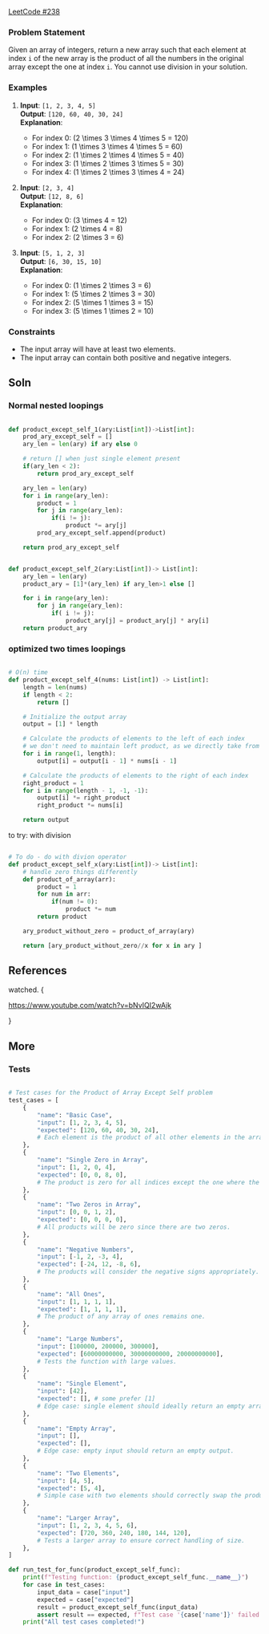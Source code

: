 
[LeetCode #238](https://leetcode.com/problems/product-of-array-except-self/)

### Problem Statement

Given an array of integers, return a new array such that each element at index `i` of the new array is the product of all the numbers in the original array except the one at index `i`. You cannot use division in your solution.

### Examples

1. **Input**: `[1, 2, 3, 4, 5]`  
   **Output**: `[120, 60, 40, 30, 24]`  
   **Explanation**:  
   - For index 0: \(2 \times 3 \times 4 \times 5 = 120\)  
   - For index 1: \(1 \times 3 \times 4 \times 5 = 60\)  
   - For index 2: \(1 \times 2 \times 4 \times 5 = 40\)  
   - For index 3: \(1 \times 2 \times 3 \times 5 = 30\)  
   - For index 4: \(1 \times 2 \times 3 \times 4 = 24\)  

2. **Input**: `[2, 3, 4]`  
   **Output**: `[12, 8, 6]`  
   **Explanation**:  
   - For index 0: \(3 \times 4 = 12\)  
   - For index 1: \(2 \times 4 = 8\)  
   - For index 2: \(2 \times 3 = 6\)  

3. **Input**: `[5, 1, 2, 3]`  
   **Output**: `[6, 30, 15, 10]`  
   **Explanation**:  
   - For index 0: \(1 \times 2 \times 3 = 6\)  
   - For index 1: \(5 \times 2 \times 3 = 30\)  
   - For index 2: \(5 \times 1 \times 3 = 15\)  
   - For index 3: \(5 \times 1 \times 2 = 10\)  

### Constraints
- The input array will have at least two elements.
- The input array can contain both positive and negative integers.



## Soln


### Normal nested loopings

```python

def product_except_self_1(ary:List[int])->List[int]:
    prod_ary_except_self = []
    ary_len = len(ary) if ary else 0

    # return [] when just single element present
    if(ary_len < 2):
        return prod_ary_except_self

    ary_len = len(ary)
    for i in range(ary_len):
        product = 1
        for j in range(ary_len):
            if(i != j):
                product *= ary[j]
        prod_ary_except_self.append(product)

    return prod_ary_except_self

```


```python

def product_except_self_2(ary:List[int])-> List[int]:
    ary_len = len(ary)
    product_ary = [1]*(ary_len) if ary_len>1 else []

    for i in range(ary_len):
        for j in range(ary_len):
            if( i != j):
                product_ary[j] = product_ary[j] * ary[i]
    return product_ary


```



### optimized two times loopings


```python

# O(n) time
def product_except_self_4(nums: List[int]) -> List[int]:
    length = len(nums)
    if length < 2:
        return []

    # Initialize the output array
    output = [1] * length

    # Calculate the products of elements to the left of each index
    # we don't need to maintain left product, as we directly take from output array
    for i in range(1, length):
        output[i] = output[i - 1] * nums[i - 1]

    # Calculate the products of elements to the right of each index
    right_product = 1
    for i in range(length - 1, -1, -1):
        output[i] *= right_product
        right_product *= nums[i]

    return output


```



to try: with division

```python

# To do - do with divion operator
def product_except_self_x(ary:List[int])-> List[int]:
    # handle zero things differently
    def product_of_array(arr):
        product = 1
        for num in arr:
            if(num != 0):
                product *= num
        return product

    ary_product_without_zero = product_of_array(ary)

    return [ary_product_without_zero//x for x in ary ]


```
## References

watched. {

https://www.youtube.com/watch?v=bNvIQI2wAjk


}

## More


### Tests

```python 

# Test cases for the Product of Array Except Self problem
test_cases = [
    {
        "name": "Basic Case",
        "input": [1, 2, 3, 4, 5],
        "expected": [120, 60, 40, 30, 24],
        # Each element is the product of all other elements in the array.
    },
    {
        "name": "Single Zero in Array",
        "input": [1, 2, 0, 4],
        "expected": [0, 0, 8, 0],
        # The product is zero for all indices except the one where the zero is.
    },
    {
        "name": "Two Zeros in Array",
        "input": [0, 0, 1, 2],
        "expected": [0, 0, 0, 0],
        # All products will be zero since there are two zeros.
    },
    {
        "name": "Negative Numbers",
        "input": [-1, 2, -3, 4],
        "expected": [-24, 12, -8, 6],
        # The products will consider the negative signs appropriately.
    },
    {
        "name": "All Ones",
        "input": [1, 1, 1, 1],
        "expected": [1, 1, 1, 1],
        # The product of any array of ones remains one.
    },
    {
        "name": "Large Numbers",
        "input": [100000, 200000, 300000],
        "expected": [60000000000, 30000000000, 20000000000],
        # Tests the function with large values.
    },
    {
        "name": "Single Element",
        "input": [42],
        "expected": [], # some prefer [1]
        # Edge case: single element should ideally return an empty array since no products can be formed.
    },
    {
        "name": "Empty Array",
        "input": [],
        "expected": [],
        # Edge case: empty input should return an empty output.
    },
    {
        "name": "Two Elements",
        "input": [4, 5],
        "expected": [5, 4],
        # Simple case with two elements should correctly swap the products.
    },
    {
        "name": "Larger Array",
        "input": [1, 2, 3, 4, 5, 6],
        "expected": [720, 360, 240, 180, 144, 120],
        # Tests a larger array to ensure correct handling of size.
    },
]

def run_test_for_func(product_except_self_func):
    print(f"Testing function: {product_except_self_func.__name__}")
    for case in test_cases:
        input_data = case["input"]
        expected = case["expected"]
        result = product_except_self_func(input_data)
        assert result == expected, f"Test case '{case['name']}' failed: expected {expected}, got {result}"
    print("All test cases completed!")



```




